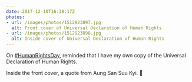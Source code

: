 ```yaml
---
date: 2017-12-10T16:38:17Z
photos:
- url: /images/photos/1512923897.jpg
  alt: Front cover of Universal Declaration of Human Rights
- url: /images/photos/1512923898.jpg
  alt: Inside cover of Universal Declaration of Human Rights
---
```

On [#HumanRightsDay](https://twitter.com/hashtag/HumanRightsDay), reminded that I have my own copy of the Universal Declaration of Human Rights.

Inside the front cover, a quote from Aung San Suu Kyi. 🤔
